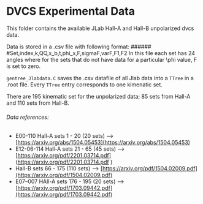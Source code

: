 # DVCS Experimental Data

This folder contains the available JLab Hall-A and Hall-B unpolarized dvcs data.

Data is stored in a .csv file with following format: ###### #Set,index,k,QQ,x_b,t,phi_x,F,sigmaF,varF,F1,F2
In this file each set has 24 angles where for the sets that do not have data for a particular \phi value, F is set to zero.

`gentree_Jlabdata.C` saves the .csv datafile of all Jlab data into a `TTree` in a .root file. Every `TTree` entry corresponds to one kimenatic set.

There are 195 kinematic set for the unpolarized data; 85 sets from Hall-A and 110 sets from Hall-B.

###### Data references:
* E00-110 Hall-A sets 1 - 20 (20 sets)	--> [https://arxiv.org/abs/1504.05453](https://arxiv.org/abs/1504.05453)
* E12-06-114 Hall-A sets 21 - 65 (45 sets) --> [https://arxiv.org/pdf/2201.03714.pdf] (https://arxiv.org/pdf/2201.03714.pdf )
* Hall-B sets 66 - 175 (110 sets) --> [https://arxiv.org/pdf/1504.02009.pdf](https://arxiv.org/pdf/1504.02009.pdf)
* E07–007 HAll-A sets 176 - 195 (20 sets) --> [https://arxiv.org/pdf/1703.09442.pdf](https://arxiv.org/pdf/1703.09442.pdf)	
